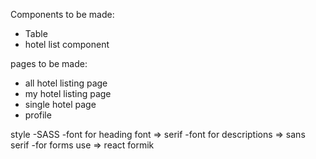 Components to be made:

- Table
- hotel list component

pages to be made:

- all hotel listing page
- my hotel listing page
- single hotel page
- profile

style
-SASS
-font for heading font => serif
-font for descriptions => sans serif
-for forms use => react formik
